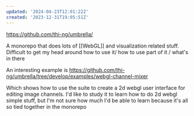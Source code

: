 ```yaml
---
updated: '2024-04-23T12:01:22Z'
created: '2023-12-31T19:05:51Z'
---
```

https://github.com/thi-ng/umbrella/

A monorepo that does lots of [[WebGL]] and visualization related stuff. Difficult to get my head around how to use it/ how to use part of it / what's in there

An interesting example is https://github.com/thi-ng/umbrella/tree/develop/examples/webgl-channel-mixer

Which shows how to use the suite to create a 2d webgl user interface for editing image channels. I'd like to study it to learn how to do 2d webgl simple stuff, but I'm not sure how much I'd be able to learn because it's all so tied together in the monorepo